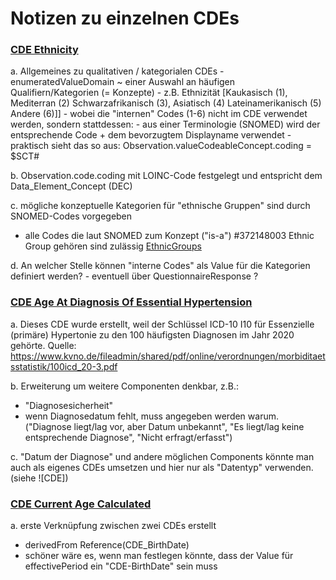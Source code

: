 # Notizen zu einzelnen CDEs

### [CDE Ethnicity](StructureDefinition-cde-ethnicity.html)
a. Allgemeines zu qualitativen / kategorialen CDEs
    - enumeratedValueDomain ~ einer Auswahl an häufigen Qualifiern/Kategorien (= Konzepte)
    - z.B. Ethnizität [Kaukasisch (1), Mediterran (2) Schwarzafrikanisch (3), Asiatisch (4) Lateinamerikanisch (5) Andere (6)]]
        - wobei die "internen" Codes (1-6) nicht im CDE verwendet werden, sondern stattdessen:
        - aus einer Terminologie (SNOMED) wird der entsprechende Code + dem bevorzugtem Displayname verwendet
        - praktisch sieht das so aus:
        Observation.valueCodeableConcept.coding = $SCT#


b. Observation.code.coding mit LOINC-Code festgelegt und entspricht dem Data_Element_Concept (DEC)



c. mögliche konzeptuelle Kategorien für "ethnische Gruppen" sind durch SNOMED-Codes vorgegeben
- alle Codes die laut SNOMED zum Konzept ("is-a") #372148003 Ethnic Group gehören sind zulässig [EthnicGroups](StructureDefinition-vs-ethnic-groups.html)



d. An welcher Stelle können "interne Codes" als Value für die Kategorien definiert werden?
    - eventuell über QuestionnaireResponse ?

### [CDE Age At Diagnosis Of Essential Hypertension](StructureDefinition-cde-age-at-diagnosis-of-essential-hypertension.html)
a. Dieses CDE wurde erstellt, weil der Schlüssel ICD-10 I10 für Essenzielle (primäre) Hypertonie zu den 100 häufigsten Diagnosen im Jahr 2020 gehörte. Quelle: https://www.kvno.de/fileadmin/shared/pdf/online/verordnungen/morbiditaetsstatistik/100icd_20-3.pdf

b. Erweiterung um weitere Componenten denkbar, z.B.:
- "Diagnosesicherheit"
- wenn Diagnosedatum fehlt, muss angegeben werden warum. ("Diagnose liegt/lag vor, aber Datum unbekannt", "Es liegt/lag keine  entsprechende Diagnose", "Nicht erfragt/erfasst")

c. "Datum der Diagnose" und andere möglichen Components könnte man auch als eigenes CDEs umsetzen und hier nur als "Datentyp" verwenden. (siehe ![CDE])

### [CDE Current Age Calculated](StructureDefinition-cde-current-age-calculated.html)
a. erste Verknüpfung zwischen zwei CDEs erstellt
- derivedFrom Reference(CDE_BirthDate)
- schöner wäre es, wenn man festlegen könnte, dass der Value für effectivePeriod ein "CDE-BirthDate" sein muss

